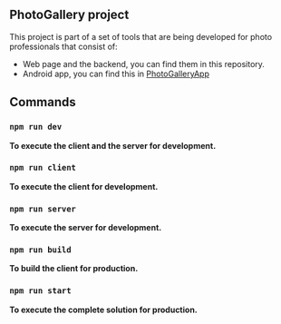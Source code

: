 ## PhotoGallery project

This project is part of a set of tools that are being developed for photo professionals that consist of:
 * Web page and the backend, you can find them in this repository.
 * Android app, you can find this in [PhotoGalleryApp](https://github.com/hbcarlos/PhotoGalleryApp)


## Commands

### `npm run dev`
**To execute the client and the server for development.**

### `npm run client`
**To execute the client for development.**

### `npm run server`
**To execute the server for development.**

### `npm run build`
**To build the client for production.**

### `npm run start`
**To execute the complete solution for production.**